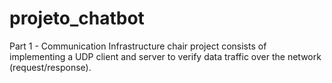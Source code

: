 # projeto_chatbot
Part 1 - Communication Infrastructure chair project
consists of implementing a UDP client and server to verify
data traffic over the network (request/response).
